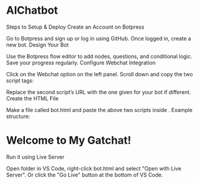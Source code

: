 # AIChatbot
Steps to Setup & Deploy
Create an Account on Botpress

Go to Botpress and sign up or log in using GitHub.
Once logged in, create a new bot.
Design Your Bot

Use the Botpress flow editor to add nodes, questions, and conditional logic.
Save your progress regularly.
Configure Webchat Integration

Click on the Webchat option on the left panel.
Scroll down and copy the two script tags:
<script src="https://cdn.botpress.cloud/webchat/v2.2/inject.js"></script>
<script src="https://files.bpcontent.cloud/2025/01/20/12/20250120122152-310RUKNC.js"></script>
Replace the second script’s URL with the one given for your bot if different.
Create the HTML File

Make a file called bot.html and paste the above two scripts inside <body>.
Example structure:
<!DOCTYPE html>
<html lang="en">
<head>
    <meta charset="UTF-8">
    <meta name="viewport" content="width=device-width, initial-scale=1.0">
    <title>My Gatchat Bot</title>
</head>
<body>
    <h1>Welcome to My Gatchat!</h1>
    <script src="https://cdn.botpress.cloud/webchat/v2.2/inject.js"></script>
    <script src="https://files.bpcontent.cloud/2025/01/20/12/20250120122152-310RUKNC.js"></script>
</body>
</html>
Run it using Live Server

Open folder in VS Code, right-click bot.html and select "Open with Live Server".
Or click the "Go Live" button at the bottom of VS Code.
